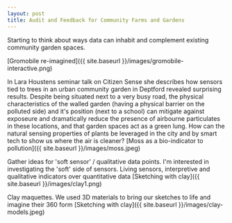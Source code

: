 ```yaml
---
layout: post
title: Audit and Feedback for Community Farms and Gardens
---
```


Starting to think about ways data can inhabit and complement existing community garden spaces.

[Gromobile re-imagined]({{ site.baseurl }}/images/gromobile-interactive.png)

In Lara Houstens seminar talk on Citizen Sense she describes how sensors tied to trees in an urban community garden in Deptford revealed surprising results. Despite being situated next to a very busy road, the physical characteristics of the walled garden (having a physical barrier on the polluted side) and it's position (next to a school) can mitigate against exposeure and dramatically reduce the presence of airbourne particulates in these locations, and that garden spaces act as a green lung.  How can the natural sensing properties of plants be leveraged in the city and by smart tech to show us where the air is cleaner?
[Moss as a bio-indicator to pollution]({{ site.baseurl }}/images/moss.jpeg)

Gather ideas for 'soft sensor' / qualitative data points. I'm interested in investigating the 'soft' side of sensors. Living sensors, interpretive and qualitative indicators over quantitative data
[Sketching with clay]({{ site.baseurl }}/images/clay1.png)


Clay maquettes. We used 3D materials to bring our sketches to life and imagine their 360 form
[Sketching with clay]({{ site.baseurl }}/images/clay-models.jpeg)




